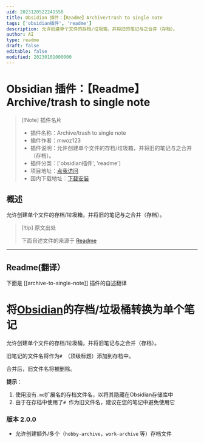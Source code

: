 ```yaml
---
uid: 2023120522241558
title: Obsidian 插件：【Readme】Archive/trash to single note
tags: ['obsidian插件', 'readme']
description: 允许创建单个文件的存档/垃圾箱，并将旧的笔记与之合并（存档）。
author: AI
type: readme
draft: false
editable: false
modified: 20230101000000
---
```


# Obsidian 插件：【Readme】Archive/trash to single note

> [!Note] 插件名片
> - 插件名称：Archive/trash to single note
> - 插件作者：mwoz123
> - 插件说明：允许创建单个文件的存档/垃圾箱，并将旧的笔记与之合并（存档）。
> - 插件分类：['obsidian插件', 'readme']
> - 项目地址：[点我访问](https://github.com/mwoz123/archive-to-single-note)
> - 国内下载地址：[下载安装](https://pkmer.cn/products/plugin/pluginMarket/?archive-to-single-note)

## 概述

允许创建单个文件的存档/垃圾箱，并将旧的笔记与之合并（存档）。



> [!tip] 原文出处
> 
>下面自述文件的来源于 [Readme](https://ghproxy.net/https://raw.githubusercontent.com/mwoz123/archive-to-single-note/master/README.md)
> 

---

## Readme(翻译）

下面是 [[archive-to-single-note]] 插件的自述翻译


# 将[Obsidian](https://obsidian.md)的存档/垃圾桶转换为单个笔记

允许创建单个文件的存档/垃圾桶，并将旧笔记与之合并（存档）。

旧笔记的文件名将作为`# `（顶级标题）添加到存档中。

合并后，旧文件名将被删除。


**提示**：
1. 使用没有`.md`扩展名的存档文件名，以将其隐藏在Obsidian存储库中
2. 由于在存档中使用了`# `作为旧文件名，建议在您的笔记中避免使用它
### 版本 2.0.0
- 允许创建额外/多个（`hobby-archive`，`work-archive` 等）存档文件




